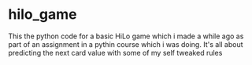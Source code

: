 # hilo_game

This the python code for a basic HiLo game which i made a while ago as part of an assignment in a pythin course which i was doing. It's all about predicting the next card value with some of my self tweaked rules
